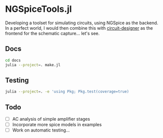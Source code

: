 # NGSpiceTools.jl

Developing a toolset for simulating circuits, using NGSpice as the backend. In a perfect world, I would then combine this with [circuit-designer](git@github.com:pkeshava/circuit-designer.git) as the frontend for the schematic capture... let's see. 

## Docs

```zsh
cd docs
julia --project=. make.jl
```

## Testing

```zsh
julia --project=. -e 'using Pkg; Pkg.test(coverage=true)
```

## Todo

- [ ] AC analysis of simple amplifier stages
- [ ] Incorporate more spice models in examples
- [ ] Work on automatic testing...
